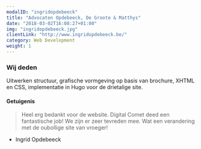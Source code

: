 ```yaml
---
modalID: "ingridopdebeeck"
title: "Advocaten Opdebeeck, De Groote & Matthys"
date: "2018-03-02T16:08:27+01:00"
img: "ingridopdebeeck.jpg"
clientLink: "http://www.ingridopdebeeck.be/"
category: Web Development
weight: 1
---
```


### Wij deden

Uitwerken structuur, grafische vormgeving op basis van brochure, XHTML en CSS, implementatie in Hugo voor de drietalige site.

#### Getuigenis

> Heel erg bedankt voor de website. Digital Comet deed een fantastische job!
> We zijn er zeer tevreden mee. Wat een verandering met de oubollige site van vroeger!

- Ingrid Opdebeeck
